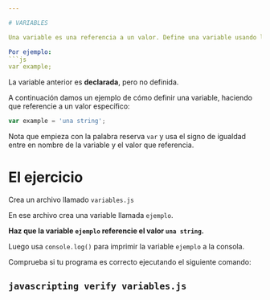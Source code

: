 ```yaml
---

# VARIABLES

Una variable es una referencia a un valor. Define una variable usando la palabra reservada `var`.

Por ejemplo:
```js
var example;
```

La variable anterior es **declarada**, pero no definida.

A continuación damos un ejemplo de cómo definir una variable, haciendo que referencie a un valor específico:

```js
var example = 'una string';
```

Nota que empieza con la palabra reserva `var` y usa el signo de igualdad entre en nombre de la variable y el valor que referencia.

# El ejercicio

Crea un archivo llamado `variables.js`

En ese archivo crea una variable llamada `ejemplo`.

**Haz que la variable `ejemplo` referencie el valor `una string`.**

Luego usa `console.log()` para imprimir la variable `ejemplo` a la consola.

Comprueba si tu programa es correcto ejecutando el siguiente comando:

`javascripting verify variables.js`
---
```

